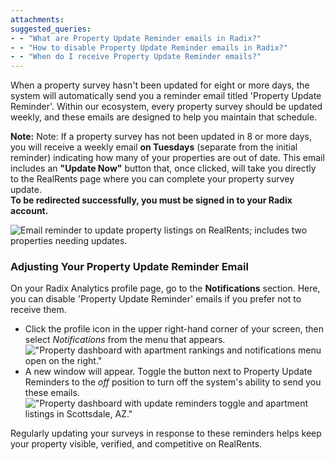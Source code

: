 ```yaml
---
attachments: 
suggested_queries:
- - "What are Property Update Reminder emails in Radix?"
- - "How to disable Property Update Reminder emails in Radix?"
- - "When do I receive Property Update Reminder emails?"
---
```

When a property survey hasn't been updated for eight or more days, the system will automatically send you a reminder email titled 'Property Update Reminder'. Within our ecosystem, every property survey should be updated weekly, and these emails are designed to help you maintain that schedule.

**Note:** Note: If a property survey has not been updated in 8 or more days, you will receive a weekly email  **on Tuesdays**  (separate from the initial reminder) indicating how many of your properties are out of date. This email includes an  **"Update Now"**  button that, once clicked, will take you directly to the RealRents page where you can complete your property survey update.  
**To be redirected successfully, you must be signed in to your Radix account.**

![Email reminder to update property listings on RealRents; includes two properties needing updates.](attachments/38035846166925.png)

### Adjusting Your Property Update Reminder Email

On your Radix Analytics profile page, go to the **Notifications** section. Here, you can disable 'Property Update Reminder' emails if you prefer not to receive them.

* Click the profile icon in the upper right-hand corner of your screen, then select *Notifications* from the menu that appears. !["Property dashboard with apartment rankings and notifications menu open on the right."](attachments/37606411991949.png)
* A new window will appear. Toggle the button next to Property Update Reminders to the *off* position to turn off the system's ability to send you these emails. !["Property dashboard with update reminders toggle and apartment listings in Scottsdale, AZ."](attachments/37606411992205.png)

Regularly updating your surveys in response to these reminders helps keep your property visible, verified, and competitive on RealRents.